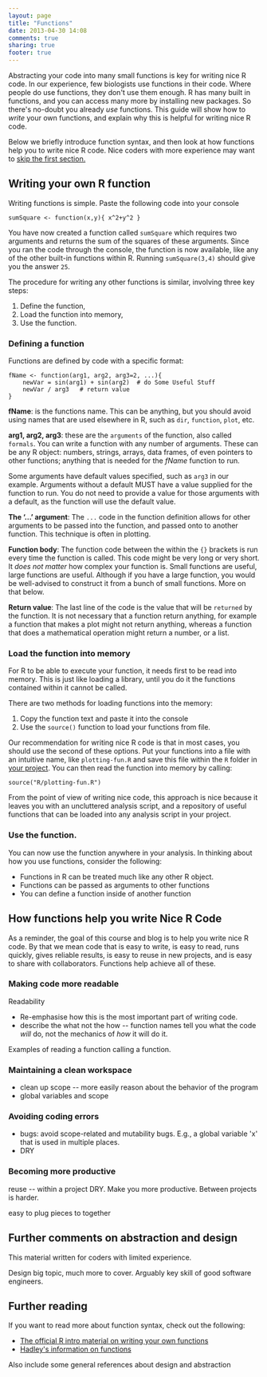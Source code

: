 ```yaml
---
layout: page
title: "Functions"
date: 2013-04-30 14:08
comments: true
sharing: true
footer: true
---
```


<!-- ## Goals for this post

1. Understand *why* to move code from in-place into a function.
2. Understand R's function syntax (argument lists, defaults, return
   semantics) and scoping rules.
 -->

Abstracting your code into many small functions is key for writing nice R code. In our experience, few biologists use functions in their code. Where people do use functions, they don't use them enough. R has many built in functions, and you can access many more by installing new packages. So there's no-doubt you already *use* functions. This guide will show how to *write* your own functions, and explain why this is helpful for writing nice R code. 

Below we briefly introduce function syntax, and then look at how functions help you to write nice R code. Nice coders with more experience may want to [skip the first section.](#niceRFunctions)

## Writing your own R function

Writing functions is simple. Paste the following code into your console

```
sumSquare <- function(x,y){ x^2+y^2 }
``` 

You have now created a function called `sumSquare` which requires two arguments and returns the sum of the squares of these arguments. Since you ran the code through the console, the function is now available, like any of the other built-in functions within R. Running `sumSquare(3,4)` should give you the answer `25`. 

The procedure for writing any other functions is similar, involving three key steps:

1. Define the function, 
2. Load the function into memory,
3. Use the function.

### Defining a function
Functions are defined by code with a specific format:

```
fName <- function(arg1, arg2, arg3=2, ...){
    newVar = sin(arg1) + sin(arg2)  # do Some Useful Stuff
    newVar / arg3   # return value 
}
```

**fName**: is the functions name. This can be anything, but you should avoid using names that are used elsewhere in R, such as `dir`, `function`, `plot`, etc. 

**arg1, arg2, arg3**: these are the `arguments` of the function, also called `formals`. You can write a function with any number of arguments. These can be any R object: numbers, strings, arrays, data frames, of even pointers to other functions; anything that is needed for the *fName* function to run.

Some arguments have default values specified, such as `arg3` in our example. Arguments without a default MUST have a value supplied for the function to run. You do not need to provide a value for those arguments with a default, as the function will use the default value.

**The ‘...’ argument**: The `...` code in the function definition allows for other arguments to be passed into the function, and passed onto to another function. This technique is often in plotting.

**Function body**: The function code between the within the `{}` brackets is run every time the function is called. This code might be very long or very short. It *does not matter* how complex your function is. Small functions are useful, large functions are useful. Although if you have a large function, you would be well-advised to construct it from a bunch of small functions. More on that below.

**Return value**: The last line of the code is the value that will be `returned` by the function. It is not necessary that a function return anything, for example a function that makes a plot might not return anything, whereas a function that does a mathematical operation might return a number, or a list. 

### Load the function into memory
For R to be able to execute your function, it needs first to be read into memory. This is just like loading a library, until you do it the functions contained within it cannot be called.

There are two methods for loading functions into the memory:

1. Copy the function text and paste it into the console 
2. Use the `source()` function to load your functions from file.

Our recommendation for writing nice R code is that in most cases, you should use the second of these options. Put your functions into a file with an intuitive name, like `plotting-fun.R` and save this file within the `R` folder in [your project](http://nicercode.github.io/blog/2013-04-05-projects/). You can then read the function into memory by calling:

```
source("R/plotting-fun.R")
```

From the point of view of writing nice code, this approach is nice because it leaves you with an uncluttered analysis script, and a repository of useful functions that can be loaded into any analysis script in your project.

### Use the function.
 
You can now use the function anywhere in your analysis. In thinking about how you use functions, consider the following:

- Functions in R can be treated much like any other R object. 
- Functions can be passed as arguments to other functions
- You can define a function inside of another function

## <a id="niceRFunctions"> How functions help you write Nice R Code

As a reminder, the goal of this course and blog is to help you write nice R code. By that we mean code that is easy to write, is easy to read, runs quickly, gives reliable results, is easy to reuse in new projects, and is easy to share with collaborators. Functions help achieve all of these. 

### Making code more readable

Readability

- Re-emphasise how this is  the most important part of writing code.
- describe the what not the how -- function names tell you what the
    code *will* do, not the mechanics of *how* it will do it.

Examples of reading a function calling a function.

### Maintaining a clean workspace 
- clean up scope -- more easily reason about the behavior of the program
- global variables and scope

### Avoiding coding errors 
  
  - bugs: avoid scope-related and mutability bugs.  E.g., a global
    variable 'x' that is used in multiple places.
  - DRY 
  
### Becoming more productive

reuse -- within a project DRY. Make you more productive.  Between projects is harder.

easy to plug pieces to together

## Further comments on abstraction and design

This material written for  coders with limited experience. 

Design big topic, much more to cover. Arguably key skill of good software engineers.

## Further reading

If you want to read more about function syntax, check out the following:

- [The official R intro material on writing your own functions](http://cran.r-project.org/doc/manuals/R-intro.html#Writing-your-own-R-intro.html#Writing-your-own-functions)
- [Hadley's information on functions](https://github.com/hadley/devtools/wiki/Functions)

Also include some general references about design and abstraction


